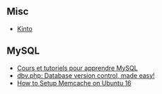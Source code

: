 ## Misc

* [Kinto](https://www.kinto-storage.org/)

## MySQL

* [Cours et tutoriels pour apprendre MySQL](http://mysql.developpez.com/cours/)
* [dbv.php: Database version control, made easy!](http://dbv.vizuina.com/)
* [How to Setup Memcache on Ubuntu 16](https://www.globo.tech/learning-center/setup-memcache-ubuntu-16/)
